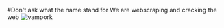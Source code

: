 #Don't ask what the name stand for
We are webscraping and cracking the web
![vampork](https://github.com/mcrangler37/3-dollar-crack/assets/144483135/955fd6c1-faa4-47f0-ab26-da7c8a78a1a2)
